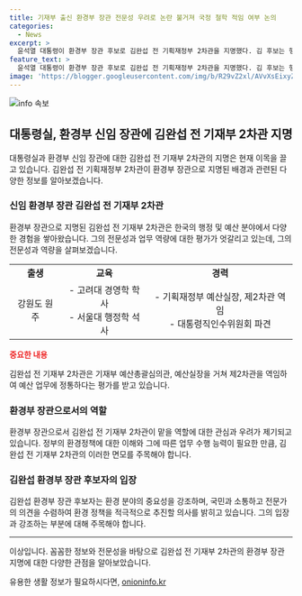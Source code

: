 ```yaml
---
title: 기재부 출신 환경부 장관 전문성 우려로 논란 불거져 국정 철학 적임 여부 논의
categories:
  - News
excerpt: >
  윤석열 대통령이 환경부 장관 후보로 김완섭 전 기획재정부 2차관을 지명했다. 김 후보는 행정고시 36회 출신으로 예산 업무에 정통하며, 지난 22대 국회의원 선거에서 소속으로 출마한 경력을 보유한다. 일부는 전문성 문제를 우려하지만 대통령실은 국정 철학 이해도가 높고 환경 분야 규제를 합리적으로 개선할 적임자라고 설명했다. 김 후보는 환경은 국민 안전을 위해 우리가 꼭 지켜야 할 가치라며 청문 절차에 성실히 임할 것을 약속했다.
feature_text: >
  윤석열 대통령이 환경부 장관 후보로 김완섭 전 기획재정부 2차관을 지명했다. 김 후보는 행정고시 36회 출신으로 예산 업무에 정통하며, 지난 22대 국회의원 선거에서 소속으로 출마한 경력을 보유한다. 일부는 전문성 문제를 우려하지만 대통령실은 국정 철학 이해도가 높고 환경 분야 규제를 합리적으로 개선할 적임자라고 설명했다. 김 후보는 환경은 국민 안전을 위해 우리가 꼭 지켜야 할 가치라며 청문 절차에 성실히 임할 것을 약속했다.
image: 'https://blogger.googleusercontent.com/img/b/R29vZ2xl/AVvXsEixyZcFfHzMRdzZMjFBmAUKJYCLCGyLL1o632UiGVXcaFdKo_bkvkuCioo0uUKlGfBVcT3P84aROyZIXSBEx3Aw5nCQ3pTgDom1WDC4m8eifvWiAmWEEVb4x6G_l8C0QH225ldMjyaFvpxGEBGNO37VmDTDMHGhJPq73UglMfDca1-0aw/s1600/blogspot.png'
---
```


<p><img src="https://blogger.googleusercontent.com/img/b/R29vZ2xl/AVvXsEixyZcFfHzMRdzZMjFBmAUKJYCLCGyLL1o632UiGVXcaFdKo_bkvkuCioo0uUKlGfBVcT3P84aROyZIXSBEx3Aw5nCQ3pTgDom1WDC4m8eifvWiAmWEEVb4x6G_l8C0QH225ldMjyaFvpxGEBGNO37VmDTDMHGhJPq73UglMfDca1-0aw/s1600/blogspot.png" alt="info 속보" /></p>

<h2 data-ke-size="size26">대통령실, 환경부 신임 장관에 김완섭 전 기재부 2차관 지명</h2>

<p data-ke-size="size16">대통령실과 환경부 신임 장관에 대한 김완섭 전 기재부 2차관의 지명은 현재 이목을 끌고 있습니다. 김완섭 전 기획재정부 2차관이 환경부 장관으로 지명된 배경과 관련된 다양한 정보를 알아보겠습니다.</p>

<h3>신임 환경부 장관 김완섭 전 기재부 2차관</h3>

<p data-ke-size="size16">환경부 장관으로 지명된 김완섭 전 기재부 2차관은 한국의 행정 및 예산 분야에서 다양한 경험을 쌓아왔습니다. 그의 전문성과 업무 역량에 대한 평가가 엇갈리고 있는데, 그의 전문성과 역량을 살펴보겠습니다.</p>

<table>
  <tr>
    <td style="text-align: center; height: 17px;"><b>출생</b></td>
    <td style="text-align: center; height: 17px;"><b>교육</b></td>
    <td style="text-align: center; height: 17px;"><b>경력</b></td>
  </tr>
  <tr>
    <td style="text-align: center; height: 17px;">강원도 원주</td>
    <td style="text-align: center; height: 17px;">- 고려대 경영학 학사<br>- 서울대 행정학 석사</td>
    <td style="text-align: center; height: 17px;">- 기획재정부 예산실장, 제2차관 역임<br>- 대통령직인수위원회 파견</td>
  </tr>
</table>

<p><b><span style="color: #ee2323;">중요한 내용</span></b></p>

<p data-ke-size="size16">김완섭 전 기재부 2차관은 기재부 예산총괄심의관, 예산실장을 거쳐 제2차관을 역임하여 예산 업무에 정통하다는 평가를 받고 있습니다.</p>

<h3>환경부 장관으로서의 역할</h3>

<p data-ke-size="size16">환경부 장관으로서 김완섭 전 기재부 2차관이 맡을 역할에 대한 관심과 우려가 제기되고 있습니다. 정부의 환경정책에 대한 이해와 그에 따른 업무 수행 능력이 필요한 만큼, 김완섭 전 기재부 2차관의 이러한 면모를 주목해야 합니다.</p>

<h3>김완섭 환경부 장관 후보자의 입장</h3>

<p data-ke-size="size16">김완섭 환경부 장관 후보자는 환경 분야의 중요성을 강조하며, 국민과 소통하고 전문가의 의견을 수렴하여 환경 정책을 적극적으로 추진할 의사를 밝히고 있습니다. 그의 입장과 강조하는 부분에 대해 주목해야 합니다.</p>

<hr>

<p>이상입니다. 꼼꼼한 정보와 전문성을 바탕으로 김완섭 전 기재부 2차관의 환경부 장관 지명에 대한 다양한 관점을 알아보았습니다.</p>
유용한 생활 정보가 필요하시다면, <a href="https://onioninfo.kr" rel="dofollow">onioninfo.kr</a>


